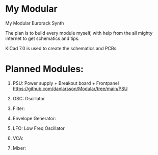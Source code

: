 # My Modular
My Modular Eurorack Synth

The plan is to build every module myself, with help from the all mighty internet to get schematics and tips.

KiCad 7.0 is used to create the schematics and PCBs.


# Planned Modules:

1. PSU: Power supply + Breakout board + Frontpanel
https://github.com/danlarsson/Modular/tree/main/PSU

2. OSC: Oscillator

3. Filter:

4. Envelope Generator:

5. LFO: Low Freq Oscillator

6. VCA:

7. Mixer:

